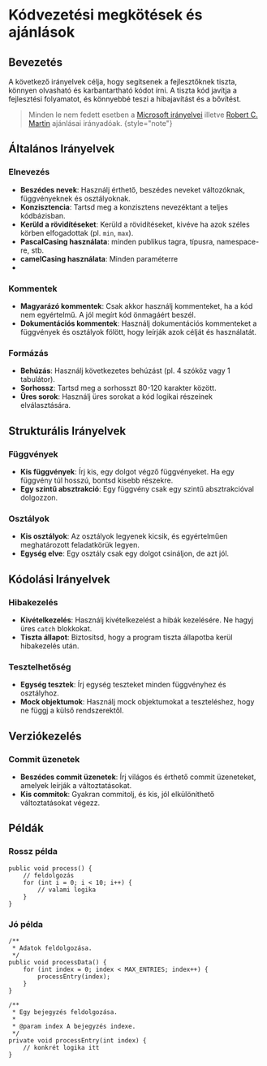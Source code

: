 # Kódvezetési megkötések és ajánlások

## Bevezetés

A következő irányelvek célja, hogy segítsenek a fejlesztőknek tiszta, könnyen olvasható és karbantartható kódot írni. A tiszta kód javítja a fejlesztési folyamatot, és könnyebbé teszi a hibajavítást és a bővítést.

> Minden le nem fedett esetben a  [Microsoft irányelvei](https://learn.microsoft.com/en-us/dotnet/standard/design-guidelines/) illetve [Robert C. Martin](https://gist.github.com/wojteklu/73c6914cc446146b8b533c0988cf8d29) ajánlásai irányadóak.
{style="note"}
## Általános Irányelvek

### Elnevezés
- **Beszédes nevek**: Használj érthető, beszédes neveket változóknak, függvényeknek és osztályoknak.
- **Konzisztencia**: Tartsd meg a konzisztens nevezéktant a teljes kódbázisban.
- **Kerüld a rövidítéseket**: Kerüld a rövidítéseket, kivéve ha azok széles körben elfogadottak (pl. `min`, `max`).
- **PascalCasing használata**: minden publikus tagra, típusra, namespace-re, stb.
- **camelCasing használata**: Minden paraméterre
-

### Kommentek
- **Magyarázó kommentek**: Csak akkor használj kommenteket, ha a kód nem egyértelmű. A jól megírt kód önmagáért beszél.
- **Dokumentációs kommentek**: Használj dokumentációs kommenteket a függvények és osztályok fölött, hogy leírják azok célját és használatát.

### Formázás
- **Behúzás**: Használj következetes behúzást (pl. 4 szóköz vagy 1 tabulátor).
- **Sorhossz**: Tartsd meg a sorhosszt 80-120 karakter között.
- **Üres sorok**: Használj üres sorokat a kód logikai részeinek elválasztására.

## Strukturális Irányelvek

### Függvények
- **Kis függvények**: Írj kis, egy dolgot végző függvényeket. Ha egy függvény túl hosszú, bontsd kisebb részekre.
- **Egy szintű absztrakció**: Egy függvény csak egy szintű absztrakcióval dolgozzon.

### Osztályok
- **Kis osztályok**: Az osztályok legyenek kicsik, és egyértelműen meghatározott feladatkörük legyen.
- **Egység elve**: Egy osztály csak egy dolgot csináljon, de azt jól.

## Kódolási Irányelvek

### Hibakezelés
- **Kivételkezelés**: Használj kivételkezelést a hibák kezelésére. Ne hagyj üres `catch` blokkokat.
- **Tiszta állapot**: Biztosítsd, hogy a program tiszta állapotba kerül hibakezelés után.

### Tesztelhetőség
- **Egység tesztek**: Írj egység teszteket minden függvényhez és osztályhoz.
- **Mock objektumok**: Használj mock objektumokat a teszteléshez, hogy ne függj a külső rendszerektől.

## Verziókezelés

### Commit üzenetek
- **Beszédes commit üzenetek**: Írj világos és érthető commit üzeneteket, amelyek leírják a változtatásokat.
- **Kis commitok**: Gyakran commitolj, és kis, jól elkülöníthető változtatásokat végezz.

## Példák

### Rossz példa
```
public void process() {
    // feldolgozás
    for (int i = 0; i < 10; i++) {
        // valami logika
    }
}
```

### Jó példa
```
/**
 * Adatok feldolgozása.
 */
public void processData() {
    for (int index = 0; index < MAX_ENTRIES; index++) {
        processEntry(index);
    }
}

/**
 * Egy bejegyzés feldolgozása.
 * 
 * @param index A bejegyzés indexe.
 */
private void processEntry(int index) {
    // konkrét logika itt
}
```